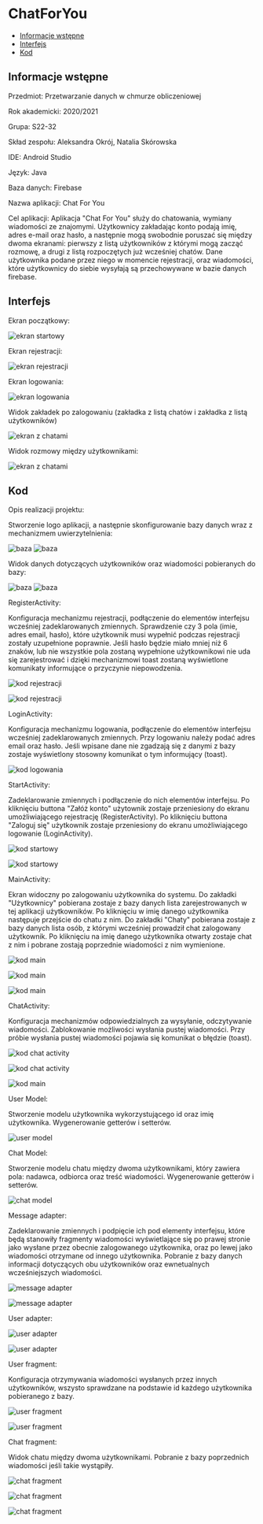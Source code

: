 # ChatForYou

* [Informacje wstępne](#Informacjewstępne)
* [Interfejs](#Interfejs)
* [Kod](#Kod)

## Informacje wstępne

Przedmiot: Przetwarzanie danych w chmurze obliczeniowej

Rok akademicki: 2020/2021

Grupa: S22-32

Skład zespołu: Aleksandra Okrój, Natalia Skórowska 

IDE: Android Studio

Język: Java

Baza danych: Firebase

Nazwa aplikacji: Chat For You

Cel aplikacji: Aplikacja "Chat For You" służy do chatowania, wymiany wiadomości ze znajomymi. Użytkownicy zakładając konto podają imię, adres e-mail oraz hasło, a następnie mogą swobodnie poruszać się między dwoma ekranami: pierwszy z listą użytkowników z którymi mogą zacząć rozmowę, a drugi z listą rozpoczętych już wcześniej chatów. Dane użytkownika podane przez niego w momencie rejestracji, oraz wiadomości, które użytkownicy do siebie wysyłają są przechowywane w bazie danych firebase.

## Interfejs

Ekran początkowy:

![ekran startowy](./ReadmeIMG/startowy.png)

Ekran rejestracji:

![ekran rejestracji](./ReadmeIMG/rejestracja.png)

Ekran logowania:

![ekran logowania](./ReadmeIMG/logowanie.png)

Widok zakładek po zalogowaniu (zakładka z listą chatów i zakładka z listą użytkowników)

![ekran z chatami](./ReadmeIMG/chaty.jpg)


Widok rozmowy między użytkownikami:

![ekran z chatami](./ReadmeIMG/rozmowa.jpg)

 ## Kod 
Opis realizacji projektu:
 
 Stworzenie logo aplikacji, a następnie skonfigurowanie bazy danych wraz z mechanizmem uwierzytelnienia:
 
 ![baza](./ReadmeIMG/baza1.jpg)
 ![baza](./ReadmeIMG/baza2.jpg)
 
 Widok danych dotyczących użytkowników oraz wiadomości pobieranych do bazy:
 
 ![baza](./ReadmeIMG/baza3.jpg)
 ![baza](./ReadmeIMG/baza4.jpg)
 
 RegisterActivity:
 
 Konfiguracja mechanizmu rejestracji, podłączenie do elementów interfejsu wcześniej zadeklarowanych zmiennych. Sprawdzenie czy 3 pola (imie, adres email, hasło), które użytkownik musi wypełnić podczas rejestracji zostały uzupełnione poprawnie. Jeśli hasło będzie miało mniej niż 6 znaków, lub nie wszystkie pola zostaną wypełnione użytkownikowi nie uda się zarejestrować i dzięki mechanizmowi toast zostaną wyświetlone komunikaty informujące o przyczynie niepowodzenia.

![kod rejestracji](./ReadmeIMG/rejestracjakod1.jpg)

![kod rejestracji](./ReadmeIMG/rejestracja2kod.jpg)

LoginActivity:

Konfiguracja mechanizmu logowania, podłączenie do elementów interfejsu wcześniej zadeklarowanych zmiennych. Przy logowaniu należy podać adres email oraz hasło. Jeśli wpisane dane nie zgadzają się z danymi z bazy zostaje wyświetlony stosowny komunikat o tym informujący (toast).

![kod logowania](./ReadmeIMG/logowaniekod.jpg)

StartActivity:

Zadeklarowanie zmiennych i podłączenie do nich elementów interfejsu. Po kliknięciu buttona "Załóż konto" użytownik zostaje przeniesiony do ekranu umożliwiającego rejestrację (RegisterActivity). Po kliknięciu buttona "Zaloguj się" użytkownik zostaje przeniesiony do ekranu umożliwiającego logowanie (LoginActivity).

![kod startowy](./ReadmeIMG/Startkod.jpg)

![kod startowy](./ReadmeIMG/startkod2.jpg)

MainActivity:

Ekran widoczny po zalogowaniu użytkownika do systemu. Do zakładki "Użytkownicy" pobierana zostaje z bazy danych lista zarejestrowanych w tej aplikacji użytkowników. Po kliknięciu w imię danego użytkownika następuje przejście do chatu z nim. Do zakładki "Chaty" pobierana zostaje z bazy danych lista osób, z którymi wcześniej prowadził chat zalogowany użytkownik. Po kliknięciu na imię danego użytkownika otwarty zostaje chat z nim i pobrane zostają poprzednie wiadomości z nim wymienione.

![kod main](./ReadmeIMG/mainkod1.jpg)

![kod main](./ReadmeIMG/mainkod2.jpg)

![kod main](./ReadmeIMG/mainkod3.jpg)

ChatActivity:

Konfiguracja mechanizmów odpowiedzialnych za wysyłanie, odczytywanie wiadomości. Zablokowanie możliwości wysłania pustej wiadomości. Przy próbie wysłania pustej wiadomości pojawia się komunikat o błędzie (toast).

![kod chat activity](./ReadmeIMG/chatactivity.jpg)

![kod chat activity](./ReadmeIMG/chatactivity2.jpg)

![kod main](./ReadmeIMG/chatactivity3.jpg)

User Model:

Stworzenie modelu użytkownika wykorzystującego id oraz imię użytkownika. Wygenerowanie getterów i setterów.

![user model](./ReadmeIMG/usermodel.jpg)

Chat Model:

Stworzenie modelu chatu między dwoma użytkownikami, który zawiera pola: nadawca, odbiorca oraz treść wiadomości. Wygenerowanie getterów i setterów.

![chat model](./ReadmeIMG/chatmodel.jpg)

Message adapter:

Zadeklarowanie zmiennych i podpięcie ich pod elementy interfejsu, które będą stanowiły fragmenty wiadomości wyświetlające się po prawej stronie jako wysłane przez obecnie zalogowanego użytkownika, oraz po lewej jako wiadomości otrzymane od innego użytkownika. Pobranie z bazy danych informacji dotyczących obu użytkowników oraz ewnetualnych wcześniejszych wiadomości.

![message adapter](./ReadmeIMG/msgadapter1.jpg)

![message adapter](./ReadmeIMG/msgadapter2.jpg)

User adapter:

![user adapter](./ReadmeIMG/useradapter.jpg)

![user adapter](./ReadmeIMG/useradapter2.jpg)

User fragment:
 
 Konfiguracja otrzymywania wiadomości wysłanych przez innych użytkowników, wszysto sprawdzane na podstawie id każdego użytkownika pobieranego z bazy.

![user fragment](./ReadmeIMG/userfrag1.jpg)

![user fragment](./ReadmeIMG/userfrag2.jpg)


Chat fragment:

Widok chatu między dwoma użytkownikami. Pobranie z bazy poprzednich wiadomości jeśli takie wystąpiły.

![chat fragment](./ReadmeIMG/chatfrag1.jpg)

![chat fragment](./ReadmeIMG/chatfrag2.jpg)

![chat fragment](./ReadmeIMG/chatfrag3.jpg)





